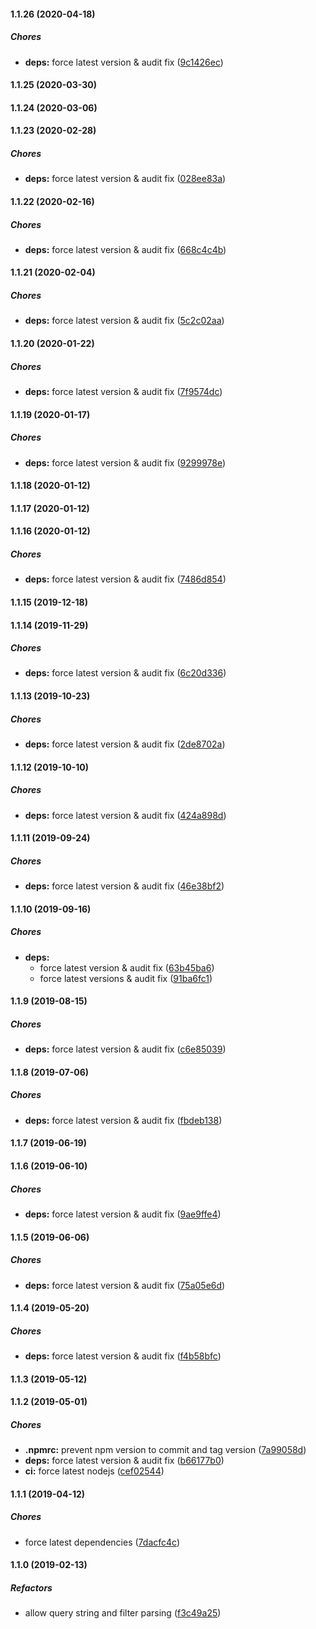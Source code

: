 #### 1.1.26 (2020-04-18)

##### Chores

* **deps:**  force latest version & audit fix ([9c1426ec](https://github.com/lykmapipo/express-mquery/commit/9c1426ecbc8f2a9dd51cbab308b44311e1048028))

#### 1.1.25 (2020-03-30)

#### 1.1.24 (2020-03-06)

#### 1.1.23 (2020-02-28)

##### Chores

* **deps:**  force latest version & audit fix ([028ee83a](https://github.com/lykmapipo/express-mquery/commit/028ee83ab8a2e1bd137f52d95edd3ba358bcde46))

#### 1.1.22 (2020-02-16)

##### Chores

* **deps:**  force latest version & audit fix ([668c4c4b](https://github.com/lykmapipo/express-mquery/commit/668c4c4b6015e1025324b364d5d0feaf4b73ccbe))

#### 1.1.21 (2020-02-04)

##### Chores

* **deps:**  force latest version & audit fix ([5c2c02aa](https://github.com/lykmapipo/express-mquery/commit/5c2c02aa00fd5642174806d00e2256703afc2eb3))

#### 1.1.20 (2020-01-22)

##### Chores

* **deps:**  force latest version & audit fix ([7f9574dc](https://github.com/lykmapipo/express-mquery/commit/7f9574dc8099167542245e0c68dac06fca45069a))

#### 1.1.19 (2020-01-17)

##### Chores

* **deps:**  force latest version & audit fix ([9299978e](https://github.com/lykmapipo/express-mquery/commit/9299978ecb700b40a7cb7c421118a8205f595a49))

#### 1.1.18 (2020-01-12)

#### 1.1.17 (2020-01-12)

#### 1.1.16 (2020-01-12)

##### Chores

* **deps:**  force latest version & audit fix ([7486d854](https://github.com/lykmapipo/express-mquery/commit/7486d8541626ec538b0605fc6eb93840e0ec54f3))

#### 1.1.15 (2019-12-18)

#### 1.1.14 (2019-11-29)

##### Chores

* **deps:**  force latest version & audit fix ([6c20d336](https://github.com/lykmapipo/express-mquery/commit/6c20d33644471fa10d7cb499e6186eeb381664b0))

#### 1.1.13 (2019-10-23)

##### Chores

* **deps:**  force latest version & audit fix ([2de8702a](https://github.com/lykmapipo/express-mquery/commit/2de8702a63c6575e571dee34a244648443bee069))

#### 1.1.12 (2019-10-10)

##### Chores

* **deps:**  force latest version & audit fix ([424a898d](https://github.com/lykmapipo/express-mquery/commit/424a898d8320573ec031ca20de6302338c5eb0b7))

#### 1.1.11 (2019-09-24)

##### Chores

* **deps:**  force latest version & audit fix ([46e38bf2](https://github.com/lykmapipo/express-mquery/commit/46e38bf2a19d744cd7af6b0502f3ff9518aac820))

#### 1.1.10 (2019-09-16)

##### Chores

* **deps:**
  *  force latest version & audit fix ([63b45ba6](https://github.com/lykmapipo/express-mquery/commit/63b45ba6b54082600d942910ac2f67dd629a5c5a))
  *  force latest versions & audit fix ([91ba6fc1](https://github.com/lykmapipo/express-mquery/commit/91ba6fc100cf4b58b2bf4a6f547632fde37fe0a2))

#### 1.1.9 (2019-08-15)

##### Chores

* **deps:**  force latest version & audit fix ([c6e85039](https://github.com/lykmapipo/express-mquery/commit/c6e8503937e6257894273382bd2be5a61b086df1))

#### 1.1.8 (2019-07-06)

##### Chores

* **deps:**  force latest version & audit fix ([fbdeb138](https://github.com/lykmapipo/express-mquery/commit/fbdeb1386beef01bec2d17ce8353386843e92532))

#### 1.1.7 (2019-06-19)

#### 1.1.6 (2019-06-10)

##### Chores

* **deps:**  force latest version & audit fix ([9ae9ffe4](https://github.com/lykmapipo/express-mquery/commit/9ae9ffe48d6d42dd99df12f9f01a2c0a62fa11b4))

#### 1.1.5 (2019-06-06)

##### Chores

* **deps:**  force latest version & audit fix ([75a05e6d](https://github.com/lykmapipo/express-mquery/commit/75a05e6de33f15857c6fe0d358fb8b32a70a7ae0))

#### 1.1.4 (2019-05-20)

##### Chores

* **deps:**  force latest version & audit fix ([f4b58bfc](https://github.com/lykmapipo/express-mquery/commit/f4b58bfc61fd9df433437b782eb04d1558be8623))

#### 1.1.3 (2019-05-12)

#### 1.1.2 (2019-05-01)

##### Chores

* **.npmrc:**  prevent npm version to commit and tag version ([7a99058d](https://github.com/lykmapipo/express-mquery/commit/7a99058d7ef05d01b130793a0aaf8debea7ceda3))
* **deps:**  force latest version & audit fix ([b66177b0](https://github.com/lykmapipo/express-mquery/commit/b66177b0e40687f2b29f958ca1db13caf2acadad))
* **ci:**  force latest nodejs ([cef02544](https://github.com/lykmapipo/express-mquery/commit/cef02544047e51ee469de048e4db1013fb1db279))

#### 1.1.1 (2019-04-12)

##### Chores

*  force latest dependencies ([7dacfc4c](https://github.com/lykmapipo/express-mquery/commit/7dacfc4c3b75d20f4d606e15379216aeacea4ddc))

#### 1.1.0 (2019-02-13)

##### Refactors

*  allow query string and filter parsing ([f3c49a25](https://github.com/lykmapipo/express-mquery/commit/f3c49a253e68f4558ca80ade232b088cc5371763))

